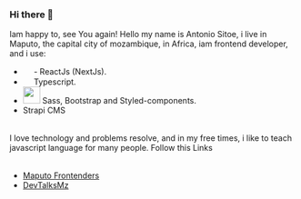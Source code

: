 ### Hi there 👋

Iam happy to, see You again!
Hello my name is Antonio Sitoe, i live in Maputo, the capital city of mozambique, in Africa, iam frontend developer, and i use:

- <img src="https://user-images.githubusercontent.com/72309855/166139684-2aa71f49-e9ef-4fce-8db3-a3331dd355a0.png" width="15px"> - ReactJs (NextJs).
- <img src="https://user-images.githubusercontent.com/72309855/166139904-13e25048-61e8-4259-b623-3b7fdc1c9052.png" width="15px"> Typescript.
- <img src="https://user-images.githubusercontent.com/72309855/166139827-da4c230c-d1e3-4ea3-8fb6-08c8dd5fb478.png" width="30px"> Sass, Bootstrap and Styled-components.
- Strapi CMS

<p style="margin-top: 2rem;">
  I love technology and problems resolve, and in my free times, i like to teach javascript language for many people.
  Follow this Links
</p>

<ul style="margin-top: 2rem;">
  <li><a href="https://www.youtube.com/channel/UCTy7lznUiiBzmS4LqDKysSA">Maputo Frontenders</a></li>
  <li><a href="https://www.youtube.com/channel/UCSPLWDkv3OPVCXJo_nDq3LQ">DevTalksMz</a></li>
</ul>



